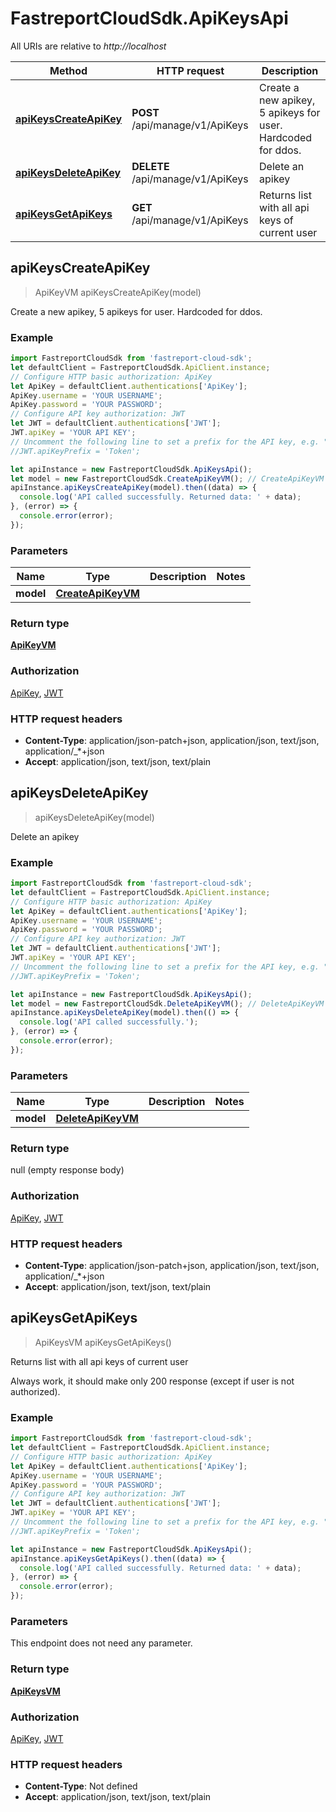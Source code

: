# FastreportCloudSdk.ApiKeysApi

All URIs are relative to *http://localhost*

Method | HTTP request | Description
------------- | ------------- | -------------
[**apiKeysCreateApiKey**](ApiKeysApi.md#apiKeysCreateApiKey) | **POST** /api/manage/v1/ApiKeys | Create a new apikey, 5 apikeys for user. Hardcoded for ddos.
[**apiKeysDeleteApiKey**](ApiKeysApi.md#apiKeysDeleteApiKey) | **DELETE** /api/manage/v1/ApiKeys | Delete an apikey
[**apiKeysGetApiKeys**](ApiKeysApi.md#apiKeysGetApiKeys) | **GET** /api/manage/v1/ApiKeys | Returns list with all api keys of current user



## apiKeysCreateApiKey

> ApiKeyVM apiKeysCreateApiKey(model)

Create a new apikey, 5 apikeys for user. Hardcoded for ddos.

### Example

```javascript
import FastreportCloudSdk from 'fastreport-cloud-sdk';
let defaultClient = FastreportCloudSdk.ApiClient.instance;
// Configure HTTP basic authorization: ApiKey
let ApiKey = defaultClient.authentications['ApiKey'];
ApiKey.username = 'YOUR USERNAME';
ApiKey.password = 'YOUR PASSWORD';
// Configure API key authorization: JWT
let JWT = defaultClient.authentications['JWT'];
JWT.apiKey = 'YOUR API KEY';
// Uncomment the following line to set a prefix for the API key, e.g. "Token" (defaults to null)
//JWT.apiKeyPrefix = 'Token';

let apiInstance = new FastreportCloudSdk.ApiKeysApi();
let model = new FastreportCloudSdk.CreateApiKeyVM(); // CreateApiKeyVM | 
apiInstance.apiKeysCreateApiKey(model).then((data) => {
  console.log('API called successfully. Returned data: ' + data);
}, (error) => {
  console.error(error);
});

```

### Parameters


Name | Type | Description  | Notes
------------- | ------------- | ------------- | -------------
 **model** | [**CreateApiKeyVM**](CreateApiKeyVM.md)|  | 

### Return type

[**ApiKeyVM**](ApiKeyVM.md)

### Authorization

[ApiKey](../README.md#ApiKey), [JWT](../README.md#JWT)

### HTTP request headers

- **Content-Type**: application/json-patch+json, application/json, text/json, application/_*+json
- **Accept**: application/json, text/json, text/plain


## apiKeysDeleteApiKey

> apiKeysDeleteApiKey(model)

Delete an apikey

### Example

```javascript
import FastreportCloudSdk from 'fastreport-cloud-sdk';
let defaultClient = FastreportCloudSdk.ApiClient.instance;
// Configure HTTP basic authorization: ApiKey
let ApiKey = defaultClient.authentications['ApiKey'];
ApiKey.username = 'YOUR USERNAME';
ApiKey.password = 'YOUR PASSWORD';
// Configure API key authorization: JWT
let JWT = defaultClient.authentications['JWT'];
JWT.apiKey = 'YOUR API KEY';
// Uncomment the following line to set a prefix for the API key, e.g. "Token" (defaults to null)
//JWT.apiKeyPrefix = 'Token';

let apiInstance = new FastreportCloudSdk.ApiKeysApi();
let model = new FastreportCloudSdk.DeleteApiKeyVM(); // DeleteApiKeyVM | 
apiInstance.apiKeysDeleteApiKey(model).then(() => {
  console.log('API called successfully.');
}, (error) => {
  console.error(error);
});

```

### Parameters


Name | Type | Description  | Notes
------------- | ------------- | ------------- | -------------
 **model** | [**DeleteApiKeyVM**](DeleteApiKeyVM.md)|  | 

### Return type

null (empty response body)

### Authorization

[ApiKey](../README.md#ApiKey), [JWT](../README.md#JWT)

### HTTP request headers

- **Content-Type**: application/json-patch+json, application/json, text/json, application/_*+json
- **Accept**: application/json, text/json, text/plain


## apiKeysGetApiKeys

> ApiKeysVM apiKeysGetApiKeys()

Returns list with all api keys of current user

Always work, it should make only 200 response (except if user is not authorized).

### Example

```javascript
import FastreportCloudSdk from 'fastreport-cloud-sdk';
let defaultClient = FastreportCloudSdk.ApiClient.instance;
// Configure HTTP basic authorization: ApiKey
let ApiKey = defaultClient.authentications['ApiKey'];
ApiKey.username = 'YOUR USERNAME';
ApiKey.password = 'YOUR PASSWORD';
// Configure API key authorization: JWT
let JWT = defaultClient.authentications['JWT'];
JWT.apiKey = 'YOUR API KEY';
// Uncomment the following line to set a prefix for the API key, e.g. "Token" (defaults to null)
//JWT.apiKeyPrefix = 'Token';

let apiInstance = new FastreportCloudSdk.ApiKeysApi();
apiInstance.apiKeysGetApiKeys().then((data) => {
  console.log('API called successfully. Returned data: ' + data);
}, (error) => {
  console.error(error);
});

```

### Parameters

This endpoint does not need any parameter.

### Return type

[**ApiKeysVM**](ApiKeysVM.md)

### Authorization

[ApiKey](../README.md#ApiKey), [JWT](../README.md#JWT)

### HTTP request headers

- **Content-Type**: Not defined
- **Accept**: application/json, text/json, text/plain


